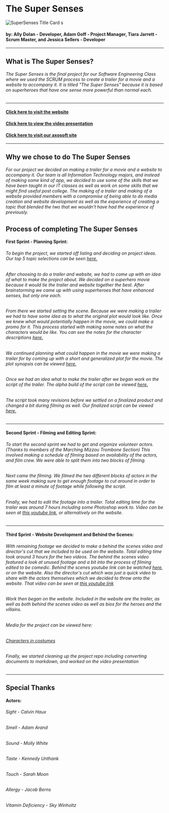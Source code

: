 # The Super Senses

![SuperSenses Title Card](SuperTitle.png)
s
#### by: Ally Dolan - Developer, Adam Goff - Project Manager, Tiara Jarrett - Scrum Master, and Jessica Sellers - Developer
---

## What is The Super Senses?

###### The Super Senses is the final project for our Software Engineering Class where we used the SCRUM process to create a trailer for a movie and a website to accompany it. It is titled "The Super Senses" because it is based on superheroes that have one sense more powerful than normal each.
---

#### [Click here to visit the website](http://ec2-54-91-111-24.compute-1.amazonaws.com/SuperSenses/supersenses.html)

#### [Click here to view the video presentation]()

#### [Click here to visit our axosoft site](https://tjk9b.axosoft.com/?version=full)
---

## Why we chose to do The Super Senses

###### For our project we decided on making a trailer for a movie and a website to accompany it. Our team is all Information Technology majors, and instead of making some kind of app, we decided to use some of the skills that we have been taught in our IT classes as well as work on some skills that we might find useful post college. The making of a trailer and making of a website provided members with a compromise of being able to do media creation and website development as well as the experience of creating a topic that blended the two that we wouldn't have had the experience of previously.

## Process of completing The Super Senses

#### First Sprint - Planning Sprint:

###### To begin the project, we started off listing and deciding on project ideas. Our top 5 topic selections can be seen [here.](ideas.md) 

###### After choosing to do a trailer and website, we had to come up with an idea of what to make the project about. We decided on a superhero movie because it would tie the trailer and website together the best. After brainstorming we came up with using superheroes that have enhanced senses, but only one each.

###### From there we started setting the scene. Because we were making a trailer we had to have some idea as to what the original plot would look like. Once we knew what would potentially happen in the movie, we could make a promo for it. This process started with making some notes on what the characters would be like. You can see the notes for the character descriptions [here.](charactersDescription.md)

###### We continued planning what could happen in the movie we were making a trailer for by coming up with a short and generalized plot for the movie. The plot synopsis can be viewed [here.](plotLine.md)

###### Once we had an idea what to make the trailer after we began work on the script of the trailer. The alpha build of the script can be viewed [here.](InitialScript.md)

###### The script took many revisions before we settled on a finalized product and changed a bit during filming as well. Our finalized script can be viewed [here.](FinalScript.md)

---

#### Second Sprint - Filming and Editing Sprint:

###### To start the second sprint we had to get and organize volunteer actors. (Thanks to members of the Marching Mizzou Trombone Section) This involved making a schedule of filming based on availability of the actors, and film crew. We were able to split them into two blocks of filming.

###### Next came the filming. We filmed the two different blocks of actors in the same week making sure to get enough footage to cut around in order to film at least a minute of footage while following the script.

###### Finally, we had to edit the footage into a trailer. Total editing time for the trailer was around 7 hours including some Photoshop work to. Video can be seen at [this youtube link](https://www.youtube.com/watch?v=eR3EEEJBTiI), or alternatively on the website.

---

#### Third Sprint - Website Development and Behind the Scenes:

###### With remaining footage we decided to make a behind the scenes video and director's cut that we included to be used on the website. Total editing time took around 3 hours for the two videos. The behind the scenes video featured a look at unused footage and a bit into the process of filming edited to be comedic. Behind the scenes youtube link can be watched [here](https://www.youtube.com/watch?v=9L1cMk3g_a8), or on the website. Also the director's cut which was just a quick video to share with the actors themselves which we decided to throw onto the website. That video can be seen at [this youtube link](https://www.youtube.com/watch?v=PeIQsFkPAVA)

###### Work then began on the website. Included in the website are the trailer, as well as both behind the scenes video as well as bios for the heroes and the villains.

###### Media for the project can be viewed here:

###### [Characters in costumes](CharacterCostumes)

###### Finally, we started cleaning up the project repo including converting documents to markdown, and worked on the video presentation

---

## Special Thanks

#### Actors:

###### Sight - Calvin Haux
###### Smell - Adam Arand
###### Sound - Molly White
###### Taste - Kennedy Unthank
###### Touch - Sarah Moon
###### Allergy - Jacob Berns
###### Vitamin Deficiency - Sky Winholtz
